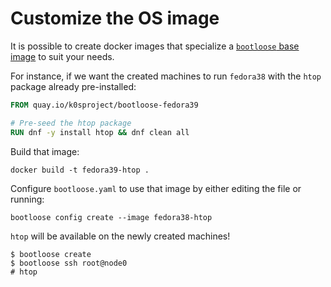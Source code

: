 # Customize the OS image

It is possible to create docker images that specialize a [`bootloose` base
image](https://github.com/k0sproject/bootloose#choosing-the-os-image-to-run) to
suit your needs.

For instance, if we want the created machines to run `fedora38` with the
`htop` package already pre-installed:

```Dockerfile
FROM quay.io/k0sproject/bootloose-fedora39

# Pre-seed the htop package
RUN dnf -y install htop && dnf clean all

```

Build that image:

```console
docker build -t fedora39-htop .
```

Configure `bootloose.yaml` to use that image by either editing the file or running:

```console
bootloose config create --image fedora38-htop
````

`htop` will be available on the newly created machines!

```console
$ bootloose create
$ bootloose ssh root@node0
# htop
```
